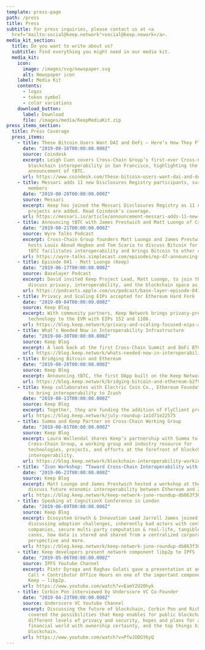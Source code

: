 ```yaml
---
template: press-page
path: /press
title: Press
subtitle: For press inquiries, please contact us at <a
  href="mailto:social@keep.network">social@keep.nework</a>.
media_kit_section:
  title: Do you want to write about us?
  subtitle: Find everything you might need in our media kit.
  media_kit:
    icon:
      image: /images/svg/newspaper.svg
      alt: Newspaper icon
    label: Media Kit
    contents:
      - logos
      - token symbol
      - color variations
    download_button:
      label: Download
      file: /images/media/KeepMediaKit.zip
press_items_section:
  title: Press Coverage
  press_items:
    - title: These Bitcoin Users Want DAI and DeFi – Here’s How They Plan to Get It
      date: "2019-08-16T00:00:00.000Z"
      source: Coindesk
      excerpt: Leigh Cuen covers Cross-Chain Group’s first-ever Cross-Chain Summit for
        blockchain interoperability in San Francisco, highlighting the Group’s
        announcement of tBTC.
      url: https://www.coindesk.com/these-bitcoin-users-want-dai-and-defi-heres-how-they-plan-to-get-it
    - title: Messari adds 11 new Disclosures Registry participants, surpassing 50
        members
      date: "2019-08-20T00:00:00.000Z"
      source: Messari
      excerpt: Keep has joined the Messari Disclosures Registry as 11 new crypto
        projects are added. Read Coindesk’s coverage.
      url: https://messari.io/article/announcement-messari-adds-11-new-disclosures-registry-participants-surpassing-50-members
    - title: Announcing tBTC with James Prestwich and Matt Luongo of Cross-Chain Group
      date: "2019-08-21T00:00:00.000Z"
      source: Wyre Talks Podcast
      excerpt: Cross-Chain Group founders Matt Luongo and James Prestwich join Wyre
        hosts Louis Aboud Hogben and Tom Scaria to discuss Bitcoin for DeFi; how
        tBTC facilitates interoperability and brings Bitcoin to other chains.
      url: https://wyre-talks.simplecast.com/episodes/ep-47-announcing-tbtc-with-james-prestwich-and-matt-luongo-of-cross-chain-group-tHcZr3jW
    - title: Episode 041 - Matt Luongo (Keep)
      date: "2019-06-17T00:00:00.000Z"
      source: Baselayer Podcast
      excerpt: David invited Keep Project Lead, Matt Luongo, to join the podcast and
        discuss privacy, interoperability, and the blockchain space as a whole.
      url: https://podcasts.apple.com/us/podcast/base-layer-episode-041-matt-luongo-keep/id1445373535?i=1000441792480
    - title: Privacy and Scaling EIPs accepted for Ethereum Hard Fork
      date: "2019-09-04T00:00:00.000Z"
      source: Keep Blog
      excerpt: With community partners, Keep Network brings privacy-preserving
        technology to the EVM with EIPs 152 and 1108.
      url: https://blog.keep.network/privacy-and-scaling-focused-eips-accepted-for-ethereum-istanbul-hard-fork-1a75fe0c4e4a
    - title: What’s Needed Now in Interoperability Infrastructure
      date: "2019-08-30T00:00:00.000Z"
      source: Keep Blog
      excerpt: A look back at the first Cross-Chain Summit and DeFi BTC.
      url: https://blog.keep.network/whats-needed-now-in-interoperability-infrastructure-e968405bbc5c
    - title: Bridging Bitcoin and Ethereum
      date: "2019-08-28T00:00:00.000Z"
      source: Keep Blog
      excerpt: Announcing tBTC, the first DApp built on the Keep Network.
      url: https://blog.keep.network/bridging-bitcoin-and-ethereum-b2f9923630a7
    - title: Keep collaborates with Electric Coin Co., Ethereum Foundation, & Iqlusion
        to bring interoperability to Zcash
      date: "2019-08-13T00:00:00.000Z"
      source: Keep Blog
      excerpt: Together, they are funding the addition of FlyClient proofs in Zcash.
      url: https://blog.keep.network/july-roundup-1a1d71e22575
    - title: Summa and Keep Partner on Cross-Chain Working Group
      date: "2019-08-01T00:00:00.000Z"
      source: Keep Blog
      excerpt: Laura Wallendal shares Keep’s partnership with Summa to form the
        Cross-Chain Group, a working group and industry resource for
        technologies, projects, and efforts at the forefront of blockchain
        interoperability.
      url: https://blog.keep.network/blockchain-interoperability-working-group-keep-summa-30eb8071f865
    - title: "Zcon Workshop: “Toward Cross-Chain Interoperability with Zcash”"
      date: "2019-06-23T00:00:00.000Z"
      source: Keep Blog
      excerpt: Matt Luongo and James Prestwich hosted a workshop at the conference to
        discuss future economic interoperability between Ethereum and Zcash.
      url: https://blog.keep.network/keep-network-june-roundup-db063f305ad9
    - title: Speaking at CognitionX Conference in London
      date: "2019-06-09T00:00:00.000Z"
      source: Keep Blog
      excerpt: Ecosystem Growth & Innovation Lead Jarrell James joined a panel at CogX
        discussing adoption challenges, inherently bad actors with centralized
        companies, secure multi-party computation & real-life, tangible use
        cases, how data is stored and shared from a centralized corporate
        perspective and more.
      url: https://blog.keep.network/keep-network-june-roundup-db063f305ad9
    - title: Keep developers present network component libp2p to IPFS
      date: "2019-05-06T00:00:00.000Z"
      source: IPFS Youtube Channel
      excerpt: Piotr Dyraga and Raghav Gulati gave a presentation at an IPFS Weekly
        Call + Contributor Office Hours on one of the important components of
        Keep — libp2p.
      url: https://www.youtube.com/watch?v=EamY2U2Ohyk
    - title: Corbin Pon interviewed by Underscore VC Co-Founder
      date: "2019-04-23T00:00:00.000Z"
      source: Underscore VC Youtube Channel
      excerpt: Discussing the future of blockchain, Corbin Pon and Richard Dulude
        covered the possibilities that Keep enables for public blockchains,
        different levels of privacy and security, hopes and plans for a safer
        financial world with ownership certainty, and the top things hindering
        blockchain.
      url: https://www.youtube.com/watch?v=PfwJODGY6yQ
---
```

